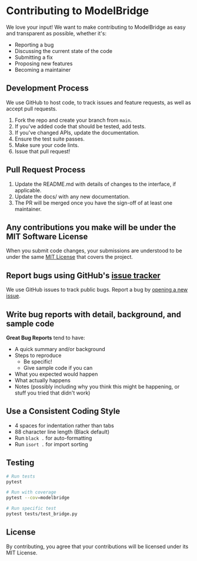 # Contributing to ModelBridge

We love your input! We want to make contributing to ModelBridge as easy and transparent as possible, whether it's:

- Reporting a bug
- Discussing the current state of the code
- Submitting a fix
- Proposing new features
- Becoming a maintainer

## Development Process

We use GitHub to host code, to track issues and feature requests, as well as accept pull requests.

1. Fork the repo and create your branch from `main`.
2. If you've added code that should be tested, add tests.
3. If you've changed APIs, update the documentation.
4. Ensure the test suite passes.
5. Make sure your code lints.
6. Issue that pull request!

## Pull Request Process

1. Update the README.md with details of changes to the interface, if applicable.
2. Update the docs/ with any new documentation.
3. The PR will be merged once you have the sign-off of at least one maintainer.

## Any contributions you make will be under the MIT Software License

When you submit code changes, your submissions are understood to be under the same [MIT License](LICENSE) that covers the project.

## Report bugs using GitHub's [issue tracker](https://github.com/code-mohanprakash/modelbridge/issues)

We use GitHub issues to track public bugs. Report a bug by [opening a new issue](https://github.com/code-mohanprakash/modelbridge/issues/new).

## Write bug reports with detail, background, and sample code

**Great Bug Reports** tend to have:

- A quick summary and/or background
- Steps to reproduce
  - Be specific!
  - Give sample code if you can
- What you expected would happen
- What actually happens
- Notes (possibly including why you think this might be happening, or stuff you tried that didn't work)

## Use a Consistent Coding Style

* 4 spaces for indentation rather than tabs
* 88 character line length (Black default)
* Run `black .` for auto-formatting
* Run `isort .` for import sorting

## Testing

```bash
# Run tests
pytest

# Run with coverage
pytest --cov=modelbridge

# Run specific test
pytest tests/test_bridge.py
```

## License

By contributing, you agree that your contributions will be licensed under its MIT License.